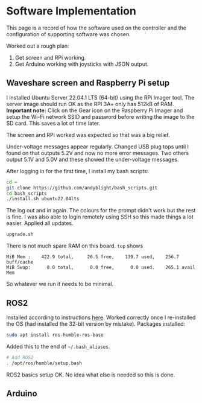 # Software Implementation

This page is a record of how the software used on the controller and the configuration of supporting software was chosen.

Worked out a rough plan:

1. Get screen and RPi working.
2. Get Arduino working with joysticks with JSON output.

## Waveshare screen and Raspberry Pi setup

I installed Ubuntu Server 22.04.1 LTS (64-bit) using the RPi Imager tool.  The server image should run OK as the RPI 3A+ only has 512kB of RAM.
**Important note:** Click on the Gear icon on the Raspberry Pi Imager and setup the Wi-Fi network SSID and password before writing the image to the SD card.  This saves a lot of time later.

The screen and RPi worked was expected so that was a big relief.

Under-voltage messages appear regularly.  Changed USB plug tops until I found on that outputs 5.2V and now no more error messages.  Two others output 5.1V and 5.0V and these showed the under-voltage messages.

After logging in for the first time, I install my bash scripts:

```bash
cd ~
git clone https://github.com/andyblight/bash_scripts.git
cd bash_scripts
./install.sh ubuntu22.04lts
```

The log out and in again.  The colours for the prompt didn't work but the rest is fine.  I was also able to login remotely using SSH so this made things a lot easier.  Applied all updates.

```bash
upgrade.sh
```

There is not much spare RAM on this board. `top` shows

```text
MiB Mem :    422.9 total,     26.5 free,    139.7 used,    256.7 buff/cache
MiB Swap:      0.0 total,      0.0 free,      0.0 used.    265.1 avail Mem
```

So whatever we run it needs to be minimal.

## ROS2

Installed according to instructions [here](https://docs.ros.org/en/humble/Installation/Ubuntu-Install-Debians.html#). Worked correctly once I re-installed the OS (had installed the 32-bit version by mistake).  Packages installed:

```bash
sudo apt install ros-humble-ros-base
```

Added this to the end of `~/.bash_aliases`.

```bash
# Add ROS2
. /opt/ros/humble/setup.bash
```

ROS2 basics setup OK.  No idea what else is needed so this is done.

## Arduino

